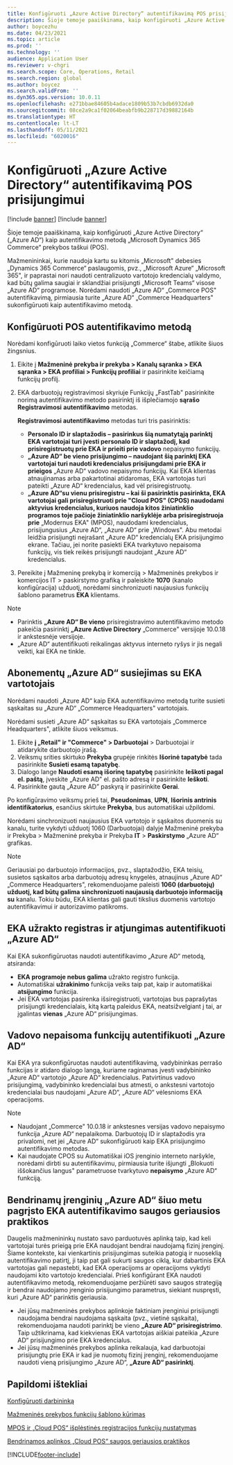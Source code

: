 ```yaml
---
title: Konfigūruoti „Azure Active Directory“ autentifikavimą POS prisijungimui
description: Šioje temoje paaiškinama, kaip konfigūruoti „Azure Active Directory“ kaip autentifikavimo metodą „Microsoft Dynamics 365 Commerce“ prekybos taškui.
author: boycezhu
ms.date: 04/23/2021
ms.topic: article
ms.prod: ''
ms.technology: ''
audience: Application User
ms.reviewer: v-chgri
ms.search.scope: Core, Operations, Retail
ms.search.region: global
ms.author: boycez
ms.search.validFrom: ''
ms.dyn365.ops.version: 10.0.11
ms.openlocfilehash: e271bbae84605b4adace1809b53b7cbdb6932da0
ms.sourcegitcommit: 08ce2a9ca1f02064beabfb9b228717d39882164b
ms.translationtype: HT
ms.contentlocale: lt-LT
ms.lasthandoff: 05/11/2021
ms.locfileid: "6020016"
---
```

# <a name="configure-azure-active-directory-authentication-for-pos-sign-in"></a>Konfigūruoti „Azure Active Directory“ autentifikavimą POS prisijungimui

[!include [banner](includes/banner.md)]
[!include [banner](includes/preview-banner.md)]

Šioje temoje paaiškinama, kaip konfigūruoti „Azure Active Directory“ („Azure AD“) kaip autentifikavimo metodą „Microsoft Dynamics 365 Commerce“ prekybos taškui (POS).

Mažmenininkai, kurie naudoja kartu su kitomis „Microsoft" debesies „Dynamics 365 Commerce“ paslaugomis, pvz., „Microsoft Azure“ „Microsoft 365", ir paprastai nori naudoti centralizuoto vartotojo kredencialų valdymo, kad būtų galima saugiai ir sklandžiai prisijungti „Microsoft Teams“ visose „Azure AD“ programose. Norėdami naudoti „Azure AD“ „Commerce POS" autentifikavimą, pirmiausia turite „Azure AD“ „Commerce Headquarters" sukonfigūruoti kaip autentifikavimo metodą.

## <a name="configure-pos-authentication-method"></a>Konfigūruoti POS autentifikavimo metodą

Norėdami konfigūruoti laiko vietos funkciją „Commerce“ štabe, atlikite šiuos žingsnius.
    
1. Eikite į **Mažmeninė prekyba ir prekyba \> Kanalų sąranka \> EKA sąranka \> EKA profiliai \> Funkcijų profiliai** ir pasirinkite keičiamą funkcijų profilį.
1. EKA darbuotojų registravimosi skyriuje Funkcijų „FastTab" pasirinkite norimą autentifikavimo metodo pasirinktį iš išplečiamojo **sąrašo** **Registravimosi** **autentifikavimo** metodas.

    **Registravimosi autentifikavimo** metodas turi tris pasirinktis:
    
    - **Personalo ID ir slaptažodis – pasirinkus šią numatytąją parinktį EKA vartotojai turi įvesti personalo ID ir slaptažodį, kad prisiregistruotų prie EKA ir prieiti prie vadovo** nepaisymo funkcijų.
    - **„Azure AD“ be vieno prisijungimo – naudojant šią parinktį EKA vartotojai turi naudoti kredencialus prisijungdami prie EKA ir prieigos** „Azure AD“ vadovo nepaisymo funkcijų. Kai EKA klientas atnaujinamas arba pakartotinai atidaromas, EKA vartotojas turi pateikti „Azure AD“ kredencialus, kad vėl prisiregistruotų.
    - **„Azure AD“su vienu prisiregistru – kai ši pasirinktis pasirinkta, EKA vartotojai gali prisiregistruoti prie "Cloud POS" (CPOS) naudodami aktyvius kredencialus, kuriuos naudoja kitos žiniatinklio programos toje pačioje žiniatinklio naršyklėje arba prisiregistruoja prie** „Modernus EKA" (MPOS), naudodami kredencialus, prisijungusius „Azure AD“, „Azure AD“ prie „Windows". Abu metodai leidžia prisijungti neįrašant „Azure AD“ kredencialų EKA prisijungimo ekrane. Tačiau, jei norite pasiekti EKA tvarkytuvo nepaisoma funkcijų, vis tiek reikės prisijungti naudojant „Azure AD“ kredencialus.

1. Pereikite į Mažmeninę prekybą ir komerciją > Mažmeninės prekybos ir komercijos IT > paskirstymo grafiką ir paleiskite **1070** (kanalo konfigūracija) užduotį, norėdami sinchronizuoti naujausius funkcijų šablono parametrus **EKA** klientams.

> [!NOTE]
> - Parinktis **„Azure AD“ Be vieno** prisiregistravimo autentifikavimo metodo pakeičia pasirinktį **„Azure Active Directory** „Commerce" versijoje 10.0.18 ir ankstesnėje versijoje.
> - „Azure AD“ autentifikuoti reikalingas aktyvus interneto ryšys ir jis negali veikti, kai EKA ne tinkle.

## <a name="associate-azure-ad-accounts-with-pos-users"></a>Abonementų „Azure AD“ susiejimas su EKA vartotojais

Norėdami naudoti „Azure AD“ kaip EKA autentifikavimo metodą turite susieti sąskaitas su „Azure AD“ „Commerce Headquarters" vartotojais. 

Norėdami susieti „Azure AD“ sąskaitas su EKA vartotojais „Commerce Headquarters", atlikite šiuos veiksmus.
    
1. Eikite **į „Retail" ir "Commerce" > Darbuotojai** > Darbuotojai ir atidarykite darbuotojo įrašą.
1. Veiksmų srities skirtuko **Prekyba** grupėje rinkitės **Išorinė tapatybė** tada pasirinkite **Susieti esamą tapatybę**. 
1. Dialogo lange **Naudoti esamą išorinę tapatybę** pasirinkite **Ieškoti pagal el. paštą**, įveskite „Azure AD” el. pašto adresą ir pasirinkite **Ieškoti**.
1. Pasirinkite gautą „Azure AD” paskyrą ir pasirinkite **Gerai**.

Po konfigūravimo veiksmų prieš tai, **Pseudonimas**, **UPN**, **Išorinis antrinis identifikatorius**, esančius skirtuke **Prekyba**, bus automatiškai užpildomi.

Norėdami sinchronizuoti naujausius EKA vartotojo ir sąskaitos duomenis su kanalu, turite vykdyti užduotį 1060 (Darbuotojai) dalyje Mažmeninė prekyba ir Prekyba > Mažmeninė prekyba ir Prekyba **IT** > **Paskirstymo** „Azure AD“ grafikas.

> [!NOTE]
> Geriausiai po darbuotojo informacijos, pvz., slaptažodžio, EKA teisių, susietos sąskaitos arba darbuotojų adresų knygelės, atnaujinus „Azure AD“ „Commerce Headquarters", rekomenduojame paleisti **1060 (darbuotojų) užduotį, kad būtų galima sinchronizuoti naujausią darbuotojo informaciją su** kanalu. Tokiu būdu, EKA klientas gali gauti tikslius duomenis vartotojo autentifikavimui ir autorizavimo patikroms.

## <a name="pos-lock-register-and-sign-out-with-azure-ad-authentication"></a>EKA užrakto registras ir atjungimas autentifikuoti „Azure AD“

Kai EKA sukonfigūruotas naudoti autentifikavimo „Azure AD“ metodą, atsiranda:

- **EKA programoje nebus galima** užrakto registro funkcija. 
- Automatiškai **užrakinimo** funkcija veiks taip pat, kaip ir automatiškai **atsijungimo** funkcija.
- Jei EKA vartotojas pasirenka išsiregistruoti, vartotojas bus paprašytas prisijungti kredencialais, kitą kartą paleidus EKA, neatsižvelgiant į tai, ar įgalintas **vienas** „Azure AD“ prisijungimas.

## <a name="manager-override-functionality-with-azure-ad-authentication"></a>Vadovo nepaisoma funkcijų autentifikuoti „Azure AD“

Kai EKA yra sukonfigūruotas naudoti autentifikavimą, vadybininkas perrašo funkcijas ir atidaro dialogo langą, kuriame raginamas įvesti vadybininko „Azure AD“ vartotojo „Azure AD“ kredencialus. Patvirtinus vadovo prisijungimą, vadybininko kredencialai bus atmesti, o ankstesni vartotojo kredencialai bus naudojami „Azure AD“, „Azure AD“ vėlesnioms EKA operacijoms.

> [!NOTE]
> - Naudojant „Commerce" 10.0.18 ir ankstesnes versijas vadovo nepaisymo funkcija „Azure AD“ nepalaikoma. Darbuotojų ID ir slaptažodis yra privalomi, net jei „Azure AD“ sukonfigūruoti kaip EKA prisijungimo autentifikavimo metodas.
> - Kai naudojate CPOS su Automatiškai iOS įrenginio interneto naršykle, norėdami dirbti su autentifikavimu, pirmiausia turite išjungti „Blokuoti iššokančius langus" parametruose tvarkytuvo **nepaisymo** „Azure AD“ funkciją. 

## <a name="security-best-practices-for-azure-ad-based-pos-authentication-on-shared-devices"></a>Bendrinamų įrenginių „Azure AD“ šiuo metu pagrįsto EKA autentifikavimo saugos geriausios praktikos

Daugelis mažmenininkų nustato savo parduotuvės aplinką taip, kad keli vartotojai turės prieigą prie EKA naudojant bendrai naudojamą fizinį įrenginį. Šiame kontekste, kai vienkartinis prisijungimas suteikia patogią ir nuoseklią autentifikavimo patirtį, ji taip pat gali sukurti saugos ciklą, kur dabartinis EKA vartotojas gali nepastebti, kad EKA operacijoms ar operacijoms vykdyti naudojami kito vartotojo kredencialai. Prieš konfigūrant EKA naudoti autentifikavimo metodą, rekomenduojame peržiūrėti savo saugos strategiją ir bendrai naudojamo įrenginio prisijungimo parametrus, siekiant nuspręsti, kuri „Azure AD“ parinktis geriausia.

- Jei jūsų mažmeninės prekybos aplinkoje faktiniam įrenginiui prisijungti naudojama bendrai naudojama sąskaita (pvz., vietinė sąskaita), rekomenduojama naudoti parinktį be vieno **„Azure AD“ prisiregistrimo**. Taip užtikrinama, kad kiekvienas EKA vartotojas aiškiai pateikia „Azure AD“ prisijungimo prie EKA kredencialus.
- Jei jūsų mažmeninės prekybos aplinka reikalauja, kad darbuotojai prisijungtų prie EKA ir kad jie nuomotų fizinį įrenginį, rekomenduojame naudoti vieną prisijungimo „Azure AD“, **„Azure AD“ pasirinktį**.

## <a name="additional-resources"></a>Papildomi ištekliai

[ Konfigūruoti darbininką](tasks/worker.md)

[Mažmeninės prekybos funkcijų šablono kūrimas](retail-functionality-profile.md)


[MPOS ir „Cloud POS“ išplėstinės registracijos funkcijų nustatymas](extended-logon.md)

[Bendrinamos aplinkos „Cloud POS“ saugos geriausios praktikos](dev-itpro/secure-retail-cloud-pos.md)



[!INCLUDE[footer-include](../includes/footer-banner.md)]
